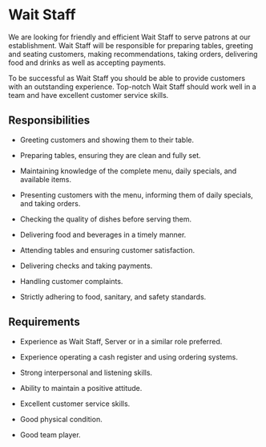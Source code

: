 # Wait Staff

We are looking for friendly and efficient Wait Staff to serve patrons at our establishment. Wait Staff will be responsible for preparing tables, greeting and seating customers, making recommendations, taking orders, delivering food and drinks as well as accepting payments.

To be successful as Wait Staff you should be able to provide customers with an outstanding experience. Top-notch Wait Staff should work well in a team and have excellent customer service skills.

## Responsibilities

* Greeting customers and showing them to their table.

* Preparing tables, ensuring they are clean and fully set.

* Maintaining knowledge of the complete menu, daily specials, and available items.

* Presenting customers with the menu, informing them of daily specials, and taking orders.

* Checking the quality of dishes before serving them.

* Delivering food and beverages in a timely manner.

* Attending tables and ensuring customer satisfaction.

* Delivering checks and taking payments.

* Handling customer complaints.

* Strictly adhering to food, sanitary, and safety standards.

## Requirements

* Experience as Wait Staff, Server or in a similar role preferred.

* Experience operating a cash register and using ordering systems.

* Strong interpersonal and listening skills.

* Ability to maintain a positive attitude.

* Excellent customer service skills.

* Good physical condition.

* Good team player.

